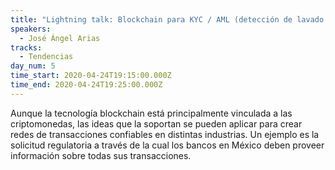 ```yaml
---
title: "Lightning talk: Blockchain para KYC / AML (detección de lavado de dinero)"
speakers:
  - José Ángel Arias
tracks:
  - Tendencias
day_num: 5
time_start: 2020-04-24T19:15:00.000Z
time_end: 2020-04-24T19:25:00.000Z
---
```

Aunque la tecnología blockchain está principalmente vinculada a las criptomonedas, las ideas que la soportan se pueden aplicar para crear redes de transacciones confiables en distintas industrias. Un ejemplo es la solicitud regulatoria a través de la cual los bancos en México deben proveer información sobre todas sus transacciones.